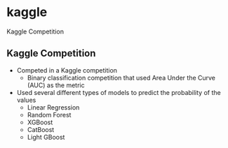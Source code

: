 # kaggle
Kaggle Competition

## Kaggle Competition
* Competed in a Kaggle competition
  * Binary classification competition that used Area Under the Curve (AUC) as the metric
* Used several different types of models to predict the probability of the values
  * Linear Regression
  * Random Forest
  * XGBoost
  * CatBoost
  * Light GBoost
